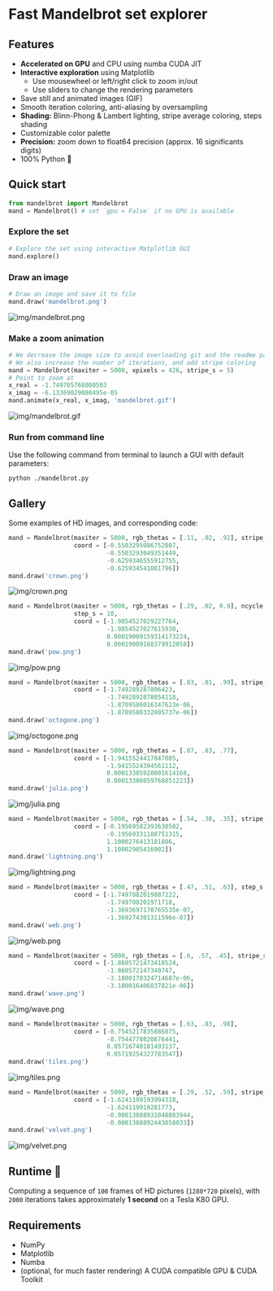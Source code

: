 # Fast Mandelbrot set explorer

## Features

- **Accelerated on GPU** and CPU using numba CUDA JIT
- **Interactive exploration** using Matplotlib
  - Use mousewheel or left/right click to zoom in/out
  - Use sliders to change the rendering parameters
- Save still and animated images (GIF)
- Smooth iteration coloring, anti-aliasing by oversampling
- **Shading:** Blinn-Phong & Lambert lighting, stripe average coloring,
 steps shading
- Customizable color palette
- **Precision:** zoom down to float64 precision (approx. 16 significants digits)
- 100% Python 🐍

## Quick start

```python
from mandelbrot import Mandelbrot
mand = Mandelbrot() # set `gpu = False` if no GPU is available
```

### Explore the set

```python
# Explore the set using interactive Matplotlib GUI
mand.explore()
```

### Draw an image

```python
# Draw an image and save it to file
mand.draw('mandelbrot.png')
```

![img/mandelbrot.png](img/mandelbrot.png)

### Make a zoom animation

```python
# We decrease the image size to avoid overloading git and the readme page
# We also increase the number of iterations, and add stripe coloring
mand = Mandelbrot(maxiter = 5000, xpixels = 426, stripe_s = 5)
# Point to zoom at
x_real = -1.749705768080503
x_imag = -6.13369029080495e-05
mand.animate(x_real, x_imag, 'mandelbrot.gif')
```

![img/mandelbrot.gif](img/mandelbrot.gif)

### Run from command line

Use the following command from terminal to launch a GUI with default parameters:

```shell
python ./mandelbrot.py
```

## Gallery

Some examples of HD images, and corresponding code:

```python
mand = Mandelbrot(maxiter = 5000, rgb_thetas = [.11, .02, .92], stripe_s = 2,
                  coord = [-0.5503295086752807,
                           -0.5503293049351449,
                           -0.6259346555912755,
                           -0.625934541001796])
mand.draw('crown.png')
```

![img/crown.png](img/crown.png)

```python
mand = Mandelbrot(maxiter = 5000, rgb_thetas = [.29, .02, 0.9], ncycle = 8,
                  step_s = 10,
                  coord = [-1.9854527029227764,
                           -1.9854527027615938,
                           0.00019009159314173224,
                           0.00019009168379912058])
mand.draw('pow.png')
```

![img/pow.png](img/pow.png)

```python
mand = Mandelbrot(maxiter = 5000, rgb_thetas = [.83, .01, .99], stripe_s = 5,
                  coord = [-1.749289287806423,
                           -1.7492892878054118,
                           -1.8709586016347623e-06,
                           -1.8709580332005737e-06])
mand.draw('octogone.png')
```

![img/octogone.png](img/octogone.png)

```python
mand = Mandelbrot(maxiter = 5000, rgb_thetas = [.87, .83, .77],
                  coord = [-1.9415524417847085,
                           -1.9415524394561112,
                           0.00013385928801614168,
                           0.00013386059768851223])
mand.draw('julia.png')
```

![img/julia.png](img/julia.png)

```python
mand = Mandelbrot(maxiter = 5000, rgb_thetas = [.54, .38, .35], stripe_s = 8,
                  coord = [-0.19569582393630502,
                           -0.19569331188751315,
                           1.1000276413181806,
                           1.10002905416902])
mand.draw('lightning.png')
```

![img/lightning.png](img/lightning.png)

```python
mand = Mandelbrot(maxiter = 5000, rgb_thetas = [.47, .51, .63], step_s = 20,
                  coord = [-1.7497082019887222,
                           -1.749708201971718,
                           -1.3693697170765535e-07,
                           -1.369274301311596e-07])
mand.draw('web.png')
```

![img/web.png](img/web.png)

```python
mand = Mandelbrot(maxiter = 5000, rgb_thetas = [.6, .57, .45], stripe_s = 12,
                  coord = [-1.8605721473418524,
                           -1.860572147340747,
                           -3.1800170324714687e-06,
                           -3.180016406837821e-06])
mand.draw('wave.png')
```

![img/wave.png](img/wave.png)

```python
mand = Mandelbrot(maxiter = 5000, rgb_thetas = [.63, .83, .98],
                  coord = [-0.7545217835886875,
                           -0.7544770820676441,
                           0.05716740181493137,
                           0.05719254327783547])
mand.draw('tiles.png')
```

![img/tiles.png](img/tiles.png)

```python
mand = Mandelbrot(maxiter = 5000, rgb_thetas = [.29, .52, .59], stripe_s = 5,
                  coord = [-1.6241199193994318,
                           -1.624119919281773,
                           -0.00013088931048083944,
                           -0.0001308892443058033])
mand.draw('velvet.png')
```

![img/velvet.png](img/velvet.png)

## Runtime 🚀

Computing a sequence of `100` frames of HD pictures (`1280*720` pixels), with `2000` iterations takes approximately **1 second** on a Tesla K80 GPU.

## Requirements

- NumPy
- Matplotlib
- Numba
- (optional, for much faster rendering) A CUDA compatible GPU & CUDA Toolkit
